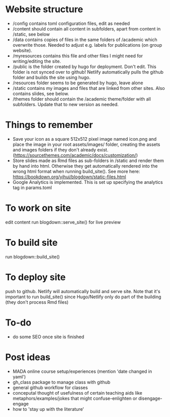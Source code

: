 # Website structure
* /config contains toml configuration files, edit as needed
* /content should contain all content in subfolders, apart from content in /static, see below
* /data contains copies of files in the same folders of /academic which overwrite those. Needed to adjust e.g. labels for publications (on group website).
* /myresources contains this file and other files I might need for writing/editing the site.
* /public is the folder created by hugo for deployment. Don't edit. This folder is not synced over to github! Netlify automatically pulls the github folder and builds the site using hugo.
* /resources folder seems to be generated by hugo, leave alone
* /static contains my images and files that are linked from other sites. Also contains slides, see below.
* /themes folder should contain the /academic theme/folder with all subfolders. Update that to new version as needed.

# Things to remember
* Save your icon as a square 512x512 pixel image named icon.png and place the image in your root assets/images/ folder, creating the assets and images folders if they don't already exist. (https://sourcethemes.com/academic/docs/customization/)
* Store slides made as Rmd files as sub-folders in /static and render them by hand into html. Otherwise they get automatically rendered into the wrong html format when running build_site(). See more here:
https://bookdown.org/yihui/blogdown/static-files.html
* Google Analytics is implemented. This is set up specifying the analytics tag in params.toml

# To work on site
edit content
run blogdown::serve_site() for live preview

# To build site
run blogdown::build_site()

# To deploy site
push to github. Netlify will automatically build and serve site.
Note that it's important to run build_site() since Hugo/Netlify only do part of the building (they don't process Rmd files)

# To-do
* do some SEO once site is finished

# Post ideas
* MADA online course setup/experiences (mention 'date changed in yaml')
* gh_class package to manage class with github
* general github workflow for classes
* conceputal thought of usefulness of certain teaching aids like metaphors/examples/jokes that might confuse-enlighten or disengage-engage
* how to 'stay up with the literature'



